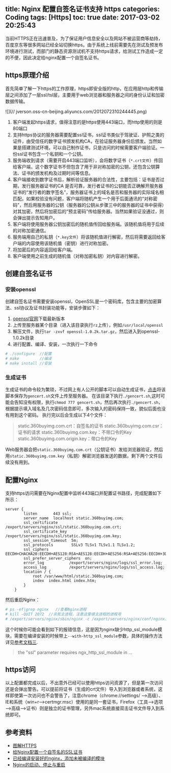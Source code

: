 title: Nginx 配置自签名证书支持 https
categories: Coding
tags: [Https]
toc: true
date: 2017-03-02 20:25:43
---

当前HTTPS正在迅速普及，为了保证用户信息安全以及网站不被运营商等劫持，百度京东等很多网站已经全站切换https。由于系统上线前需要先在测试及预发布环境进行测试，而部门的静态资源测试机不支持https请求，给测试工作造成一定的不便，因此决定给nginx配置一个自签名证书。

## https原理介绍

首先简单了解一下https的工作原理，https即安全版的http，在应用层http和传输层之间添加了一层ssl/tsl层，主要用于web浏览器和服务器之间的身份认证和加密数据传输。

![](//
jverson.oss-cn-beijing.aliyuncs.com/2012072310244445.png)

1. 客户端发起https请求，值得注意的是https使用443端口，而http使用的则是80端口
2. 支持https协议的服务器需要配置ssl证书，ssl证书类似于驾驶证、护照之类的证件，由受信任的数字证书颁发机构CA，在验证服务器身份后颁发。当然如果是搭建测试环境，可以自己制作证书，只是访问的时候需要客户端验证。一份ssl证书包含一个私钥和一个公钥。
3. 服务端收到请求（需要开启443端口监听），会将数字证书（`*.crt文件`）传回给客户端，这个数字证书不但包含了用于非对称加密的公钥，还包含公钥算法、证书的颁发机构及过期时间等信息。
4. 客户端接收到数字证书后，解析验证服务器的合法性，主要包括：证书是否过期，发行服务器证书的CA 是否可靠，发行者证书的公钥能否正确解开服务器证书的“发行者的数字签名”，服务器证书上的域名是否和服务器的实际域名相匹配。如果校验没有问题，客户端将随机产生一个用于后面通讯的“对称密码”，然后用服务器的公钥（服务器的公钥从步骤三中的服务器的证书中获得）对其加密，然后将加密后的“预主密码”传给服务器。当然如果验证没通过，则会弹出提示告知用户。
5. 客户端将使用服务器公钥加密后的随机值传回给服务端。该随机值将用于后续的对称加密通信。
6. 服务端用自己的私钥（`*.key文件`）将该随机值进行解密，然后将需要返回给客户端的内容使用该随机值（密钥）进行对称加密。
7. 将加密后的内容返回给客户端。
8. 客户端使用之前生成的随机值（对称加密私钥）对内容进行解密。

## 创建自签名证书

### 安装openssl
创建自签名证书需要安装openssl，OpenSSL是一个密码库，包含主要的加密算法、ssl协议及证书封装功能等，安装步骤如下：
1. [openssl官网](https://www.openssl.org/source/)下载最新版本
2. 上传至服务器某个目录（进入该目录执行`rz`上传），例如`/usr/local/openssl`
3. 解压文件，执行`tar -zxvf openssl-1.0.2k.tar.gz`，然后进入到openssl-1.0.2k目录
4. 进行配置、编译、安装，一次执行一下命令
```bash
# ./configure  //配置
# make         //编译
# make install //安装
```

### 生成证书
生成证书的命令较为繁琐，不过网上有人公开的脚本可以自动生成证书，[点击](https://github.com/michaelliao/itranswarp.js/blob/master/conf/ssl/gencert.sh)将该脚本保存为`gencert.sh`文件上传至服务器。
在该目录下执行`./gencert.sh`,这时可能会告知没有权限，执行`chmod 777 gencert.sh`，然后再次执行`./gencert.sh`，根据提示填入域名及几次密码信息即可，多次输入的密码保持一致，貌似后面也没有用到这个密码。
执行完以后会生成以下4个文件：
>static.360buyimg.com.crt：自签名的证书
 static.360buyimg.com.csr：证书的请求
 static.360buyimg.com.key：不带口令的Key
 static.360buyimg.com.origin.key：带口令的Key

Web服务器会把`static.360buyimg.com.crt`（公钥证书）发给浏览器验证，然后用`static.360buyimg.com.key`（私钥）解密浏览器发送的数据，剩下两个文件后续没有用到。

## 配置Nginx
支持https访问需要在Nginx配置中监听443端口并配置证书路径，完成配置如下所示：
```
server {
        listen       443 ssl;
        server_name  localhost static.360buyimg.com;
        ssl_certificate      /export/servers/nginx/ssl/static.360buyimg.com.crt;
        ssl_certificate_key  /export/servers/nginx/ssl/static.360buyimg.com.key;
        ssl_session_timeout  5m;
        ssl_protocols        SSLv3 TLSv1 TLSv1.1 TLSv1.2;
        ssl_ciphers          EECDH+CHACHA20:EECDH+AES128:RSA+AES128:EECDH+AES256:RSA+AES256:EECDH+3DES:RSA+3DES:!MD5;
        ssl_prefer_server_ciphers  on;
        error_log           /export/servers/nginx/logs/ssl_error.log;
        access_log          /export/servers/nginx/logs/ssl_access.log;
        location / {
            root /var/www/html/static.360buyimg.com;
            index  index.html index.htm;
        }
    }
```
然后重启Nginx：
```bash
# ps -ef|grep nginx   //查看Nginx进程
# kill -QUIT 2072  //杀死主进程，注意这里填主进程的进程号
# /export/servers/nginx/sbin/nginx -c /export/servers/nginx/conf/nginx.conf  //重启Nginx
```

这个时候你可能会看到如下的报错信息，这是因为nginx缺少http_ssl_module模块，需要在编译安装的时候带上`--with-http_ssl_module`参数，具体的操作方法详见[参考文档三](//unun.in/linux/173.html).
>the "ssl" parameter requires ngx_http_ssl_module in ...

## https访问
以上配置都完成以后，不出意外已经可以使用https访问资源了，但是第一次访问还是会弹出警告。可以提前将证书（生成的crt文件）导入到浏览器或者系统，这样即使第一次访问也不会警告了，注意chrome（chrome://settings/ ——>高级）、IE和系统（win+r——>certmgr.msc）使用的是同一套证书，Firefox（工具——>选项——>高级——>证书）则是独立的证书管理，另外mac系统直接双击证书文件导入到系统即可。

## 参考资料
-  [图解HTTPS](//www.cnblogs.com/zhuqil/archive/2012/07/23/2604572.html) 
-  [给Nginx配置一个自签名的SSL证书](//www.liaoxuefeng.com/article/0014189023237367e8d42829de24b6eaf893ca47df4fb5e000)
-  [已经编译安装好的nginx，添加未被编译的模块](//unun.in/linux/173.html)
-  [Nginx的启动、停止与重启](//www.cnblogs.com/codingcloud/p/5095066.html)